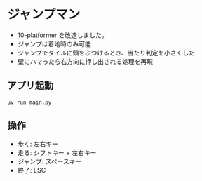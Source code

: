 # ジャンプマン

- 10-platformer を改造しました。
- ジャンプは着地時のみ可能
- ジャンプでタイルに頭をぶつけるとき、当たり判定を小さくした
- 壁にハマったら右方向に押し出される処理を再現

## アプリ起動

```shell
uv run main.py
```

## 操作

- 歩く: 左右キー
- 走る: シフトキー + 左右キー
- ジャンプ: スペースキー
- 終了: ESC
